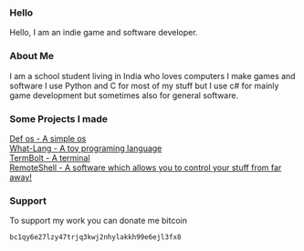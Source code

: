 ### Hello
Hello, I am an indie game and software developer.
### About Me
I am a school student living in India who loves computers I make games and software I use Python and C for most of my stuff but I use c# for mainly game development but sometimes also for general software.
### Some Projects I made
[Def os - A simple os](https://github.com/shourdev/def-os) <br>
[What-Lang - A toy programing language](https://github.com/shourdev/what-language) <br>
[TermBolt - A terminal](https://github.com/shourdev/termbolt) <br>
[RemoteShell - A software which allows you to control your stuff from far away!](https://github.com/shourdev/remote-shell)
### Support
To support my work you can donate me bitcoin
```
bc1qy6e27lzy47trjq3kwj2nhylakkh99e6ejl3fx8
```
